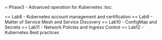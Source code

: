 = Phase3 - Advanced operation for Kubernetes
:toc:

== Lab8 - Kubernetes account management and certification
== Lab9 - Matter of Service Mesh and Service Discovery 
== Lab10 - ConfigMap and Secrets
== Lab11 - Network Policies and Ingress Control
== Lab12 - Kubernetes Best practices
